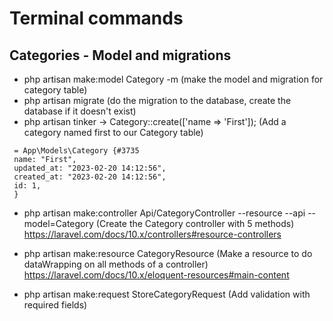 # Terminal commands
## Categories - Model and migrations
- php artisan make:model Category -m
  (make the model and migration for category table)
- php artisan migrate
  (do the migration to the database, create the database if it doesn't exist)
- php artisan tinker ->
  Category::create(['name => 'First']);
  (Add a category named first to our Category table)
 ``` 
  = App\Models\Category {#3735
  name: "First",
  updated_at: "2023-02-20 14:12:56",
  created_at: "2023-02-20 14:12:56",
  id: 1,
  }
```
- php artisan make:controller Api/CategoryController --resource --api --model=Category
  (Create the Category controller with 5 methods)
  https://laravel.com/docs/10.x/controllers#resource-controllers

- php artisan make:resource CategoryResource
  (Make a resource to do dataWrapping on all methods of a controller)
https://laravel.com/docs/10.x/eloquent-resources#main-content

- php artisan make:request StoreCategoryRequest
  (Add validation with required fields)
